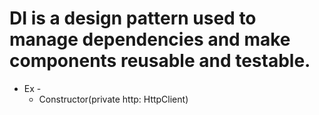 # DI is a design pattern used to manage dependencies and make components reusable and testable.

- Ex -
  - Constructor(private http: HttpClient)
